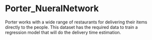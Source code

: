# Porter_NueralNetwork
Porter works with a wide range of restaurants for delivering their items directly to the people. This dataset has the required data to train a regression model that will do the delivery time estimation.
